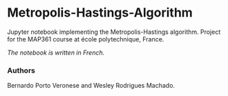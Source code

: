 # Metropolis-Hastings-Algorithm
Jupyter notebook implementing the Metropolis-Hastings algorithm. Project for the MAP361 course at école polytechnique, France.

*The notebook is written in French.*

### Authors
Bernardo Porto Veronese and Wesley Rodrigues Machado.
